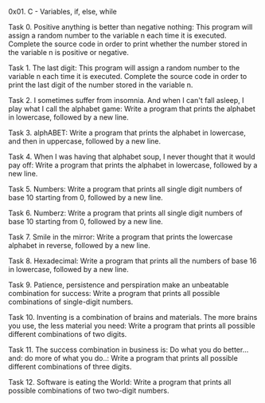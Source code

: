 0x01. C - Variables, if, else, while

Task 0. Positive anything is better than negative nothing: This program will assign a random number to the variable n each time it is executed. Complete the source code in order to print whether the number stored in the variable n is positive or negative.

Task 1. The last digit: This program will assign a random number to the variable n each time it is executed. Complete the source code in order to print the last digit of the number stored in the variable n.

Task 2. I sometimes suffer from insomnia. And when I can't fall asleep, I play what I call the alphabet game: Write a program that prints the alphabet in lowercase, followed by a new line.

Task 3. alphABET: Write a program that prints the alphabet in lowercase, and then in uppercase, followed by a new line.

Task 4. When I was having that alphabet soup, I never thought that it would pay off: Write a program that prints the alphabet in lowercase, followed by a new line.

Task 5. Numbers: Write a program that prints all single digit numbers of base 10 starting from 0, followed by a new line.

Task 6. Numberz: Write a program that prints all single digit numbers of base 10 starting from 0, followed by a new line.

Task 7. Smile in the mirror: Write a program that prints the lowercase alphabet in reverse, followed by a new line.

Task 8. Hexadecimal: Write a program that prints all the numbers of base 16 in lowercase, followed by a new line.

Task 9. Patience, persistence and perspiration make an unbeatable combination for success: Write a program that prints all possible combinations of single-digit numbers. 

Task 10. Inventing is a combination of brains and materials. The more brains you use, the less material you need: Write a program that prints all possible different combinations of two digits.

Task 11. The success combination in business is: Do what you do better... and: do more of what you do..: Write a program that prints all possible different combinations of three digits.

Task 12. Software is eating the World: Write a program that prints all possible combinations of two two-digit numbers.
